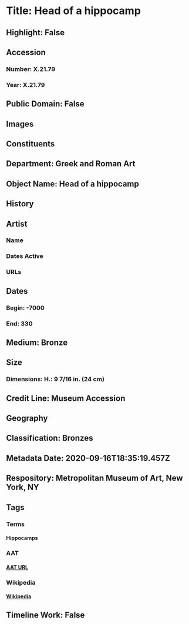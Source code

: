 # Title: Head of a hippocamp
## Highlight: False
## Accession
### Number: X.21.79
### Year: X.21.79
## Public Domain: False
## Images
## Constituents
## Department: Greek and Roman Art
## Object Name: Head of a hippocamp
## History
## Artist
### Name
### Dates Active
### URLs
## Dates
### Begin: -7000
### End: 330
## Medium: Bronze
## Size
### Dimensions: H.: 9 7/16 in. (24 cm)
## Credit Line: Museum Accession
## Geography
## Classification: Bronzes
## Metadata Date: 2020-09-16T18:35:19.457Z
## Respository: Metropolitan Museum of Art, New York, NY
## Tags
### Terms
#### Hippocamps
### AAT
#### [AAT URL](http://vocab.getty.edu/page/aat/300380159)
### Wikipedia
#### [Wikipedia]()
## Timeline Work: False